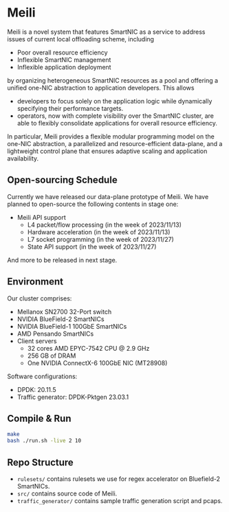 # **Meili**
Meili is a novel system that features SmartNIC as a service to address issues of current local offloading scheme, including
- Poor overall resource efficiency
- Inflexible SmartNIC management 
- Inflexible application deployment

by organizing heterogeneous SmartNIC resources as a pool and offering a unified one-NIC abstraction to application developers.
This allows 
- developers to focus solely on the application logic while dynamically specifying their performance targets. 
- operators, now with complete visibility over the SmartNIC cluster, are able to flexibly consolidate applications for overall resource efficiency. 

In particular, Meili provides a flexible modular programming model on the one-NIC abstraction, a parallelized and resource-efficient data-plane, and a lightweight control plane that ensures adaptive scaling and application availability. 

## Open-sourcing Schedule
Currently we have released our data-plane prototype of Meili. We have planned to open-source the following contents in stage one:
- Meili API support
  - L4 packet/flow processing (in the week of 2023/11/13)
  - Hardware acceleration (in the week of 2023/11/13)
  - L7 socket programming (in the week of 2023/11/27)
  - State API support (in the week of 2023/11/27)
   
And more to be released in next stage.

## Environment
Our cluster comprises:
- Mellanox SN2700 32-Port switch
- NVIDIA BlueField-2 SmartNICs
- NVIDIA BlueField-1 100GbE SmartNICs
- AMD Pensando SmartNICs 
- Client servers 
    - 32 cores AMD EPYC-7542 CPU @ 2.9 GHz 
    - 256 GB of DRAM
    - One NVIDIA ConnectX-6 100GbE NIC (MT28908)

Software configurations:
- DPDK: 20.11.5
- Traffic generator: DPDK-Pktgen 23.03.1


## **Compile & Run**
```bash
make
bash ./run.sh -live 2 10
```

## Repo Structure
* ``rulesets/`` contains rulesets we use for regex accelerator on Bluefield-2 SmartNICs.
* ``src/`` contains source code of Meili.  
* ``traffic_generator/`` contains sample traffic generation script and pcaps.
